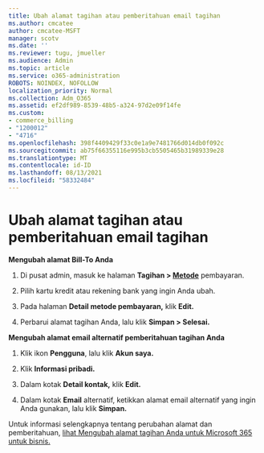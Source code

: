 ```yaml
---
title: Ubah alamat tagihan atau pemberitahuan email tagihan
ms.author: cmcatee
author: cmcatee-MSFT
manager: scotv
ms.date: ''
ms.reviewer: tugu, jmueller
ms.audience: Admin
ms.topic: article
ms.service: o365-administration
ROBOTS: NOINDEX, NOFOLLOW
localization_priority: Normal
ms.collection: Adm_O365
ms.assetid: ef2df989-8539-48b5-a324-97d2e09f14fe
ms.custom:
- commerce_billing
- "1200012"
- "4716"
ms.openlocfilehash: 398f4409429f33c0e1a9e7481766d014db0f092c
ms.sourcegitcommit: ab75f66355116e995b3cb5505465b31989339e28
ms.translationtype: MT
ms.contentlocale: id-ID
ms.lasthandoff: 08/13/2021
ms.locfileid: "58332484"
---
```

# <a name="change-billing-address-or-billing-email-notifications"></a>Ubah alamat tagihan atau pemberitahuan email tagihan

**Mengubah alamat Bill-To Anda**

1. Di pusat admin, masuk ke halaman **Tagihan > [Metode](https://go.microsoft.com/fwlink/p/?linkid=2018806)** pembayaran.

2. Pilih kartu kredit atau rekening bank yang ingin Anda ubah.

3. Pada halaman **Detail metode pembayaran,** klik **Edit.**

4. Perbarui alamat tagihan Anda, lalu klik **Simpan > Selesai.**

**Mengubah alamat email alternatif pemberitahuan tagihan Anda** 

1. Klik ikon **Pengguna**, lalu klik **Akun saya.**

2. Klik **Informasi pribadi.**

3. Dalam kotak **Detail kontak,** klik **Edit.**

4. Dalam kotak **Email** alternatif, ketikkan alamat email alternatif yang ingin Anda gunakan, lalu klik **Simpan.**

Untuk informasi selengkapnya tentang perubahan alamat dan pemberitahuan, [lihat Mengubah alamat tagihan Anda untuk Microsoft 365 untuk bisnis.](https://docs.microsoft.com/microsoft-365/commerce/billing-and-payments/change-your-billing-addresses)
